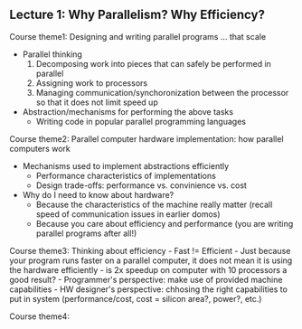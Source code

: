 Lecture 1: Why Parallelism? Why Efficiency?
--------




Course theme1: Designing and writing parallel programs ... that scale

- Parallel thinking
    1. Decomposing work into pieces that can safely be performed in parallel
    2. Assigning work to processors
    3. Managing communication/synchoronization between the processor so that it does not limit speed up
- Abstraction/mechanisms for performing the above tasks
    - Writing code in popular parallel programming languages

Course theme2: Parallel computer hardware implementation: how parallel computers work
- Mechanisms used to implement abstractions efficiently
    - Performance characteristics of implementations
    - Design trade-offs: performance vs. convinience vs. cost
- Why do I need to know about hardware?
    - Because the characteristics of the machine really matter
    (recall speed of communication issues in earlier domos)
    - Because you care about efficiency and performance
    (you are writing parallel programs after all!)

Course theme3: Thinking about efficiency
    - Fast != Efficient
    - Just because your program runs faster on a parallel computer, it does not mean it is using the hardware efficiently
        - is 2x speedup on computer with 10 processors a good result?
    - Programmer's perspective: make use of provided machine capabilities
    - HW designer's perspective: chhosing the right capabilities to put in system
    (performance/cost, cost = silicon area?, power?, etc.)

Course theme4: 










